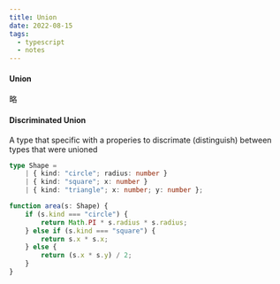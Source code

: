 ```yaml
---
title: Union
date: 2022-08-15
tags:
  - typescript
  - notes
---
```


#### Union

略

#### Discriminated Union
A type that specific with a properies to discrimate (distinguish) between types that were unioned

```ts
type Shape =
	| { kind: "circle"; radius: number }
	| { kind: "square"; x: number }
	| { kind: "triangle"; x: number; y: number };

function area(s: Shape) {
	if (s.kind === "circle") {
		return Math.PI * s.radius * s.radius;
	} else if (s.kind === "square") {
		return s.x * s.x;
	} else {
		return (s.x * s.y) / 2;
	}
}
```